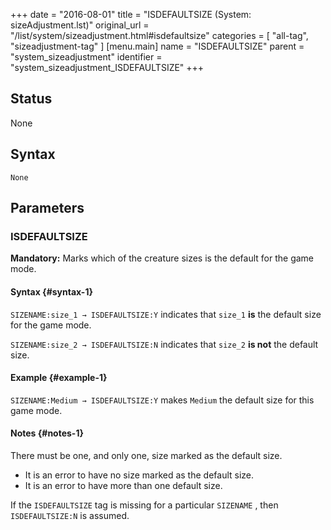 +++
date = "2016-08-01"
title = "ISDEFAULTSIZE (System: sizeAdjustment.lst)"
original_url = "/list/system/sizeadjustment.html#isdefaultsize"
categories = [ "all-tag", "sizeadjustment-tag" ]
[menu.main]
    name = "ISDEFAULTSIZE"
    parent = "system_sizeadjustment"
    identifier = "system_sizeadjustment_ISDEFAULTSIZE"
+++

## Status

None

## Syntax

`None`

## Parameters




<span id="isdefaultsize"></span>

### ISDEFAULTSIZE

**Mandatory:** Marks which of the creature sizes is the default for the
game mode.

#### Syntax {#syntax-1}

`SIZENAME:size_1 → ISDEFAULTSIZE:Y` indicates that `size_1` **is** the
default size for the game mode.

`SIZENAME:size_2 → ISDEFAULTSIZE:N` indicates that `size_2` **is not**
the default size.

#### Example {#example-1}

`SIZENAME:Medium → ISDEFAULTSIZE:Y` makes `Medium` the default size for
this game mode.

#### Notes {#notes-1}

There must be one, and only one, size marked as the default size.

-   It is an error to have no size marked as the default size.
-   It is an error to have more than one default size.

If the `ISDEFAULTSIZE` tag is missing for a particular `SIZENAME` , then
`ISDEFAULTSIZE:N` is assumed.

